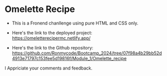 # Omelette Recipe

- This is a Fronend chanllenge using pure HTML and CSS only.

- Here's the link to the deployed project:
  https://omeletterecipermc.netlify.app/

- Here's the link to the Github repository:
  https://github.com/Ronmycode/Bootcamp_2024/tree/07f98a4b29bb52d4913e71797c153fee5d19816f/Module_1/Omelette_recipe

I Appriciate your comments and feedback.
